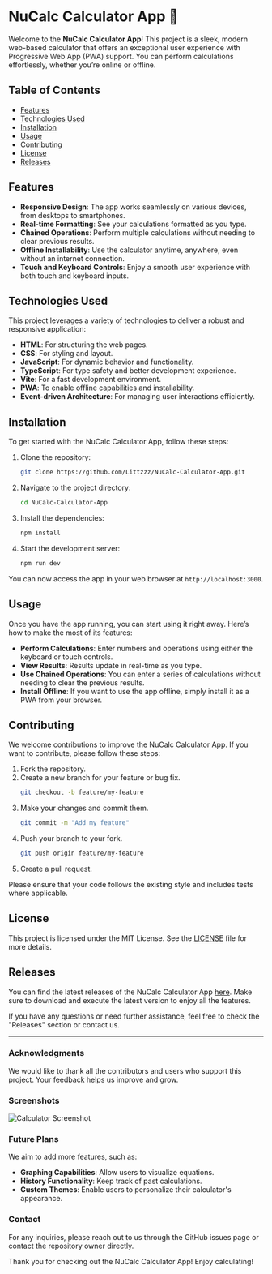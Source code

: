 # NuCalc Calculator App 🧮

Welcome to the **NuCalc Calculator App**! This project is a sleek, modern web-based calculator that offers an exceptional user experience with Progressive Web App (PWA) support. You can perform calculations effortlessly, whether you’re online or offline. 

## Table of Contents

- [Features](#features)
- [Technologies Used](#technologies-used)
- [Installation](#installation)
- [Usage](#usage)
- [Contributing](#contributing)
- [License](#license)
- [Releases](#releases)

## Features

- **Responsive Design**: The app works seamlessly on various devices, from desktops to smartphones.
- **Real-time Formatting**: See your calculations formatted as you type.
- **Chained Operations**: Perform multiple calculations without needing to clear previous results.
- **Offline Installability**: Use the calculator anytime, anywhere, even without an internet connection.
- **Touch and Keyboard Controls**: Enjoy a smooth user experience with both touch and keyboard inputs.

## Technologies Used

This project leverages a variety of technologies to deliver a robust and responsive application:

- **HTML**: For structuring the web pages.
- **CSS**: For styling and layout.
- **JavaScript**: For dynamic behavior and functionality.
- **TypeScript**: For type safety and better development experience.
- **Vite**: For a fast development environment.
- **PWA**: To enable offline capabilities and installability.
- **Event-driven Architecture**: For managing user interactions efficiently.

## Installation

To get started with the NuCalc Calculator App, follow these steps:

1. Clone the repository:
   ```bash
   git clone https://github.com/Littzzz/NuCalc-Calculator-App.git
   ```

2. Navigate to the project directory:
   ```bash
   cd NuCalc-Calculator-App
   ```

3. Install the dependencies:
   ```bash
   npm install
   ```

4. Start the development server:
   ```bash
   npm run dev
   ```

You can now access the app in your web browser at `http://localhost:3000`.

## Usage

Once you have the app running, you can start using it right away. Here’s how to make the most of its features:

- **Perform Calculations**: Enter numbers and operations using either the keyboard or touch controls.
- **View Results**: Results update in real-time as you type.
- **Use Chained Operations**: You can enter a series of calculations without needing to clear the previous results.
- **Install Offline**: If you want to use the app offline, simply install it as a PWA from your browser.

## Contributing

We welcome contributions to improve the NuCalc Calculator App. If you want to contribute, please follow these steps:

1. Fork the repository.
2. Create a new branch for your feature or bug fix.
   ```bash
   git checkout -b feature/my-feature
   ```
3. Make your changes and commit them.
   ```bash
   git commit -m "Add my feature"
   ```
4. Push your branch to your fork.
   ```bash
   git push origin feature/my-feature
   ```
5. Create a pull request.

Please ensure that your code follows the existing style and includes tests where applicable.

## License

This project is licensed under the MIT License. See the [LICENSE](LICENSE) file for more details.

## Releases

You can find the latest releases of the NuCalc Calculator App [here](https://github.com/Littzzz/NuCalc-Calculator-App/releases). Make sure to download and execute the latest version to enjoy all the features.

If you have any questions or need further assistance, feel free to check the "Releases" section or contact us.

---

### Acknowledgments

We would like to thank all the contributors and users who support this project. Your feedback helps us improve and grow.

### Screenshots

![Calculator Screenshot](https://img.shields.io/badge/Screenshot-Calculator-blue)

### Future Plans

We aim to add more features, such as:

- **Graphing Capabilities**: Allow users to visualize equations.
- **History Functionality**: Keep track of past calculations.
- **Custom Themes**: Enable users to personalize their calculator's appearance.

### Contact

For any inquiries, please reach out to us through the GitHub issues page or contact the repository owner directly.

Thank you for checking out the NuCalc Calculator App! Enjoy calculating!